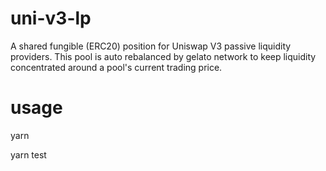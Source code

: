 # uni-v3-lp

A shared fungible (ERC20) position for Uniswap V3 passive liquidity providers. This pool is auto rebalanced by gelato network to keep liquidity concentrated around a pool's current trading price.

# usage

yarn

yarn test


